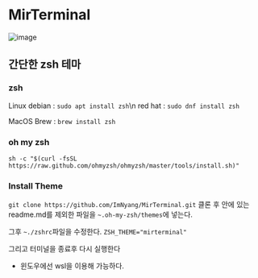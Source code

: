 # MirTerminal

![image](https://user-images.githubusercontent.com/72956792/175765951-60a4b6cd-8c37-48e6-ac7c-e0c5628b2f88.png)

## 간단한 zsh 테마

### zsh

Linux
debian : `sudo apt install zsh`\n
red hat : `sudo dnf install zsh`

MacOS
Brew : `brew install zsh`

### oh my zsh

`sh -c "$(curl -fsSL https://raw.github.com/ohmyzsh/ohmyzsh/master/tools/install.sh)"`

### Install Theme

`git clone https://github.com/ImNyang/MirTerminal.git`
클론 후 안에 있는 readme.md를 제외한 파일을 `~.oh-my-zsh/themes`에 넣는다.

그후 `~./zshrc`파일을 수정한다.
`ZSH_THEME="mirterminal"`

그리고 터미널을 종료후 다시 실행한다

+ 윈도우에선 wsl을 이용해 가능하다.
